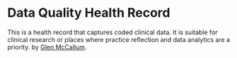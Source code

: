 # Data Quality Health Record

This is a health record that captures coded clinical data. It is suitable for clinical research or places where practice reflection and data analytics are a priority.
by [Glen McCallum](http://glenmccallum.com/).
